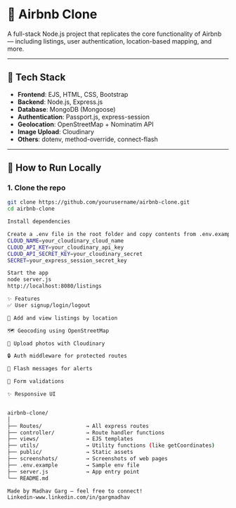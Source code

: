# 🏡 Airbnb Clone

A full-stack Node.js project that replicates the core functionality of Airbnb — including listings, user authentication, location-based mapping, and more.

---


## 🔧 Tech Stack

- **Frontend**: EJS, HTML, CSS, Bootstrap
- **Backend**: Node.js, Express.js
- **Database**: MongoDB (Mongoose)
- **Authentication**: Passport.js, express-session
- **Geolocation**: OpenStreetMap + Nominatim API
- **Image Upload**: Cloudinary
- **Others**: dotenv, method-override, connect-flash

---

## 🚀 How to Run Locally

### 1. Clone the repo

```bash
git clone https://github.com/yourusername/airbnb-clone.git
cd airbnb-clone

Install dependencies

Create a .env file in the root folder and copy contents from .env.example.
CLOUD_NAME=your_cloudinary_cloud_name
CLOUD_API_KEY=your_cloudinary_api_key
CLOUD_API_SECRET_KEY=your_cloudinary_secret
SECRET=your_express_session_secret_key

Start the app
node server.js
http://localhost:8080/listings

✨ Features
✅ User signup/login/logout

🧭 Add and view listings by location

🗺️ Geocoding using OpenStreetMap

📸 Upload photos with Cloudinary

🔒 Auth middleware for protected routes

📝 Flash messages for alerts

🧼 Form validations

✨ Responsive UI


airbnb-clone/
│
├── Routes/              → All express routes
├── controller/          → Route handler functions
├── views/               → EJS templates
├── utils/               → Utility functions (like getCoordinates)
├── public/              → Static assets
├── screenshots/         → Screenshots of web pages
├── .env.example         → Sample env file
├── server.js            → App entry point
└── README.md

Made by Madhav Garg — feel free to connect!
Linkedin-www.linkedin.com/in/gargmadhav